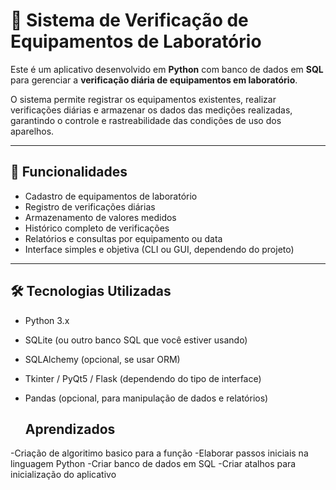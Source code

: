 # 🧪 Sistema de Verificação de Equipamentos de Laboratório

Este é um aplicativo desenvolvido em **Python** com banco de dados em **SQL** para gerenciar a **verificação diária de equipamentos em laboratório**.

O sistema permite registrar os equipamentos existentes, realizar verificações diárias e armazenar os dados das medições realizadas, garantindo o controle e rastreabilidade das condições de uso dos aparelhos.

---

## 🔧 Funcionalidades

- Cadastro de equipamentos de laboratório
- Registro de verificações diárias
- Armazenamento de valores medidos
- Histórico completo de verificações
- Relatórios e consultas por equipamento ou data
- Interface simples e objetiva (CLI ou GUI, dependendo do projeto)

---

## 🛠️ Tecnologias Utilizadas

- Python 3.x
- SQLite (ou outro banco SQL que você estiver usando)
- SQLAlchemy (opcional, se usar ORM)
- Tkinter / PyQt5 / Flask (dependendo do tipo de interface)
- Pandas (opcional, para manipulação de dados e relatórios)

  ## Aprendizados

-Criação de algoritimo basico para a função
-Elaborar passos iniciais na linguagem Python
-Criar banco de dados em SQL
-Criar atalhos para inicialização do aplicativo
